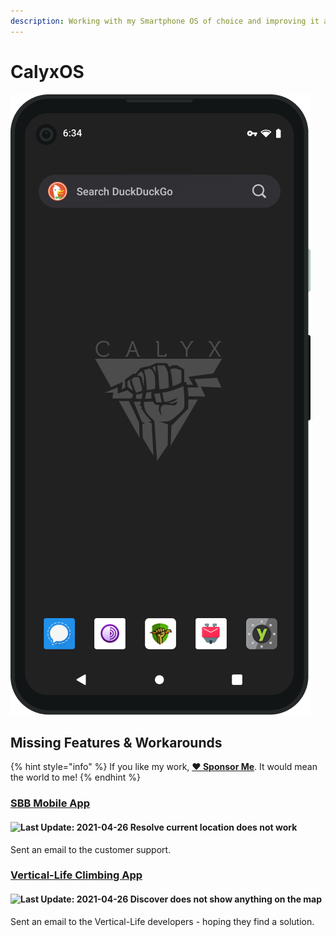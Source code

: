 ```yaml
---
description: Working with my Smartphone OS of choice and improving it along the way.
---
```


# CalyxOS

![An Android mobile operating system that puts privacy and security into the hands of everyday users.](../.gitbook/assets/calyx-os.png)

## Missing Features & Workarounds

{% hint style="info" %}
If you like my work, [**❤️ Sponsor Me**](https://github.com/sponsors/marbetschar). It would mean the world to me!
{% endhint %}

### [SBB Mobile App](https://play.google.com/store/apps/details?id=ch.sbb.mobile.android.b2c&hl=en_US&gl=US)

#### ![Last Update: 2021-04-26](https://img.shields.io/badge/last%20update-2021--04--26-lightgrey?style=social) Resolve current location does not work

Sent an email to the customer support.

### [Vertical-Life Climbing App](https://www.vertical-life.info/)

#### ![Last Update: 2021-04-26](https://img.shields.io/badge/last%20update-2021--04--26-lightgrey?style=social) Discover does not show anything on the map

Sent an email to the Vertical-Life developers - hoping they find a solution.

